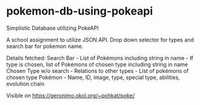 # pokemon-db-using-pokeapi
Simplistic Database utilizing PokeAPI

A school assignment to utilize JSON API.
Drop down selector for types and search bar for pokemon name.

Details fetched:
  Search Bar              - List of Pokémons including string in name
                          - If type is chosen, list of Pokémons of chosen type including string in name
  Chosen Type w/o search  - Relations to other types
                          - List of pokémons of chosen type
  Pokémon                 - Name, ID, image, type, special type, abilities, evolution chain

Visible on https://geronimo.okol.org/~pohkat/poke/
